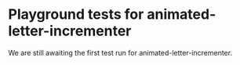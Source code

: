 # Playground tests for animated-letter-incrementer
We are still awaiting the first test run for animated-letter-incrementer.
